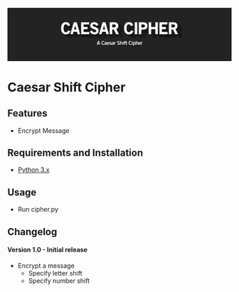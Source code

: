 ![](readme_files/banner.png)

# Caesar Shift Cipher

## Features
 - Encrypt Message

## Requirements and Installation
 - [Python 3.x](https://www.python.org/)

## Usage
 - Run cipher.py

## Changelog
#### Version 1.0 - Initial release
 - Encrypt a message
    - Specify letter shift
    - Specify number shift